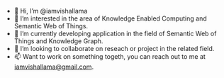 - 👋 Hi, I’m @iamvishallama
- 👀 I’m interested in the area of Knowledge Enabled Computing and Semantic Web of Things.
- 🌱 I’m currently developing application in the field of Semantic Web of Things and Knowledge Graph.
- 💞️ I’m looking to collaborate on reseach or project in the related field.
- 📫 Want to work on something togeth, you can reach out to me at iamvishallama@gmail.com.

<!---
iamvishallama/iamvishallama is a ✨ special ✨ repository because its `README.md` (this file) appears on your GitHub profile.
You can click the Preview link to take a look at your changes.
--->
